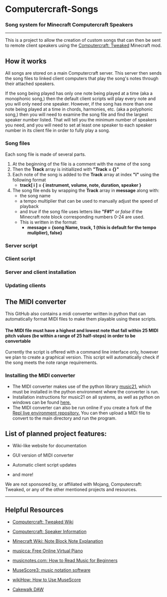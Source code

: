 # Computercraft-Songs
### Song system for Minecraft Computercraft Speakers
___

This is a project to allow the creation of custom songs that can then be sent to remote client speakers using the [Computercraft: Tweaked](https://tweaked.cc/) Minecraft mod.

## How it works

All songs are stored on a main Computercraft server. This server then sends the song files to linked client computers that play the song's notes through their attached speakers.

If the song being played has only one note being played at a time (aka a monophonic song,) then the default client scripts will play every note and you will only need one speaker. However, if the song has more than one note being played at a time in chords, harmonies, etc. (aka a polyphonic song,) then you will need to examine the song file and find the largest speaker number listed. That will tell you the minimum number of speakers you need, and you will need to set at least one speaker to each speaker number in its client file in order to fully play a song.

### Song files

Each song file is made of several parts.

1. At the beginning of the file is a comment with the name of the song
2. Then the **Track** array is initiallized with **"Track = {}"**
3. Each note of the song is added to the **Track** array at index **"i"** using the following format
    - **track[ i ] = { instrument, volume, note, duration, speaker }**
4. The song file ends by wrapping the **Track** array in **message** along with:
    - the song name 
    - a tempo multiplier that can be used to manually adjust the speed of playback
    - and *true* if the song file uses letters like **"F#1"** or *false* if the Minecraft note block corresponding numbers 0-24 are used.
    - This is written in the format:
        - **message = {song Name, track, 1 (this is default for the tempo muliplier), false}**

### Server script
### Client script
### Server and client installation
### Updating clients

## The MIDI converter

This GitHub also contains a midi converter written in python that can automatically format MIDI files to make them playable using these scripts.

#### The MIDI file must have a highest and lowest note that fall within 25 MIDI pitch values (be within a range of 25 half-steps) in order to be convertable

Currently the script is offered with a command line interface only, however we plan to create a graphical version. This script will automatically check if the song meets the note range requirements.

### Installing the MIDI converter
- The MIDI converter makes use of the python library [music21](http://web.mit.edu/music21/), which must be installed in the python environment where the converter is run.
- Installation instructions for music21 on all systems, as well as python on windows can be found [here.](http://web.mit.edu/music21/doc/usersGuide/usersGuide_01_installing.html) 
- The MIDI converter can also be run online if you create a fork of the [Repl live environment repository.](https://replit.com/@mscompsci/MIDI-Test#main.py) You can then upload a MIDI file to convert to the main directory and run the program.



## List of planned project features:

* Wiki-like website for documentation

* GUI version of MIDI converter

* Automatic client script updates

* and more!


We are not sponsored by, or affiliated with Mojang, Computercraft: Tweaked, or any of the other mentioned projects and resources.

___

## Helpful Resources

* [Computercraft: Tweaked Wiki](https://tweaked.cc/)

* [Computercraft: Speaker Information](https://tweaked.cc/peripheral/speaker.html)

* [Minecraft Wiki: Note Block Note Explanation](https://minecraft.fandom.com/wiki/Note_Block#Notes)

* [musicca: Free Online Virtual Piano](https://www.musicca.com/piano)

* [musicnotes.com: How to Read Music for Beginners](https://www.musicnotes.com/now/tips/how-to-read-sheet-music/)

* [MuseScore3: music notation software](https://musescore.org/en)

* [wikiHow: How to Use MuseScore](https://www.wikihow.com/Use-MuseScore)

* [Cakewalk DAW](https://www.bandlab.com/products/cakewalk)
